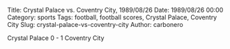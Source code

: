 Title: Crystal Palace vs. Coventry City, 1989/08/26
Date: 1989/08/26 00:00
Category: sports
Tags: football, football scores, Crystal Palace, Coventry City
Slug: crystal-palace-vs-coventry-city
Author: carbonero


Crystal Palace 0 - 1 Coventry City
